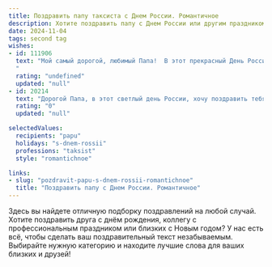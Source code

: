 ```yaml
---
title: Поздравить папу таксиста с Днем России. Романтичное
description: Хотите поздравить папу с Днем России или другим праздником? Наш ИИ создаст незабываемое поздравление, а вы обязательно выделитесь среди других.  
date: 2024-11-04
tags: second tag
wishes:
- id: 111906
  text: "Мой самый дорогой, любимый Папа!  В этот прекрасный День России, день нашей великой страны, я хочу сказать тебе, мой бесстрашный таксист,  сколько нежности и любви хранит моё сердце. Ты —  мой герой,  мой защитник,  и как  бесконечные просторы нашей Родины, твоя любовь безгранична и прекрасна. С праздником!  Пусть  каждый твой день будет наполнен теплом, счастьем и  искренней радостью, как  солнечный день над родными просторами.  Целую тебя крепко-крепко!
  "
  rating: "undefined"
  updated: "null"
- id: 20214
  text: "Дорогой Папа, в этот светлый день России, хочу поздравить тебя, таксист с большим сердцем, с Днём России! Пусть твои дороги будут гладкими, как наша великая страна, и пусть каждая поездка приносит тебе радость и удовлетворение. Ты всегда находишь правильный путь, как в жизни, так и за рулём, и это делает тебя настоящим мастером своего дела. Пусть Россия продолжает радовать тебя и твою семью, и пусть каждый день приносит тебе всё больше и больше счастья. С Днём России, Папа! Ты мой герой и пример для подражания."
  rating: "0"
  updated: "null"

selectedValues:
  recipients: "papu"
  holidays: "s-dnem-rossii"
  professions: "taksist"
  style: "romantichnoe"

links:
- slug: "pozdravit-papu-s-dnem-rossii-romantichnoe"
  title: "Поздравить папу с Днем России. Романтичное"
---
```


Здесь вы найдете отличную подборку поздравлений на любой случай. 
Хотите поздравить друга с днём рождения, коллегу с профессиональным праздником или близких с Новым годом? У нас есть всё, чтобы сделать ваш поздравительный текст незабываемым. Выбирайте нужную категорию и находите лучшие слова для ваших близких и друзей!
